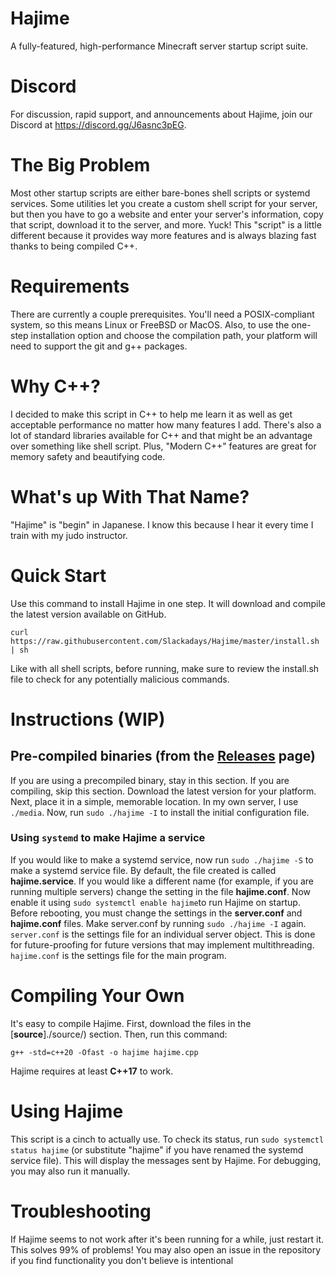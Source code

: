 # Hajime
A fully-featured, high-performance Minecraft server startup script suite.

# Discord
For discussion, rapid support, and announcements about Hajime, join our Discord at https://discord.gg/J6asnc3pEG.

# The Big Problem
Most other startup scripts are either bare-bones shell scripts or systemd services. Some utilities let you create a custom shell script for your server, but then you have to go a website and enter your server's information, copy that script, download it to the server, and more. Yuck! This "script" is a little different because it provides way more features and is always blazing fast thanks to being compiled C++.

# Requirements
There are currently a couple prerequisites. You'll need a POSIX-compliant system, so this means Linux or FreeBSD or MacOS. Also, to use the one-step installation option and choose the compilation path, your platform will need to support the git and g++ packages.

# Why C++?
I decided to make this script in C++ to help me learn it as well as get acceptable performance no matter how many features I add. 
There's also a lot of standard libraries available for C++ and that might be an advantage over something like shell script. Plus, "Modern C++" features are great for memory safety and beautifying code.

# What's up With That Name?
"Hajime" is "begin" in Japanese. I know this because I hear it every time I train with my judo instructor.

# Quick Start
Use this command to install Hajime in one step. It will download and compile the latest version available on GitHub.
```
curl https://raw.githubusercontent.com/Slackadays/Hajime/master/install.sh | sh
```
Like with all shell scripts, before running, make sure to review the install.sh file to check for any potentially malicious commands.

# Instructions (WIP)

## Pre-compiled binaries (from the [Releases](https://github.com/Slackadays/Hajime/releases) page)
If you are using a precompiled binary, stay in this section. If you are compiling, skip this section. Download the latest version for your platform. Next, place it in a simple, memorable location. In my own server, I use `./media`. 
Now, run `sudo ./hajime -I` to install the initial configuration file. 

### Using `systemd` to make Hajime a service 

If you would like to make a systemd service, now run `sudo ./hajime -S`
to make a systemd service file. By default, the file created is called **hajime.service**. If you would like a different name (for example, if you are running multiple servers) change the setting in the file **hajime.conf**. Now enable it using `sudo systemctl enable hajime`to run Hajime on startup. Before rebooting, you must change the settings in the **server.conf** and **hajime.conf** files. Make server.conf by running `sudo ./hajime -I` again. `server.conf` is the settings file for an individual server object. This is done for future-proofing for future versions that may implement multithreading. `hajime.conf` is the settings file for the main program.

# Compiling Your Own
It's easy to compile Hajime. First, download the files in the [**source**]./source/) section. Then, run this command:
```
g++ -std=c++20 -Ofast -o hajime hajime.cpp
```
Hajime requires at least **C++17** to work.
   
# Using Hajime
This script is a cinch to actually use. To check its status, run `sudo systemctl status hajime` (or substitute "hajime" if you have renamed the systemd service file). This will display the messages sent by Hajime. For debugging, you may also run it manually.

# Troubleshooting
If Hajime seems to not work after it's been running for a while, just restart it. This solves 99% of problems!
You may also open an issue in the repository if you find functionality you don't believe is intentional
